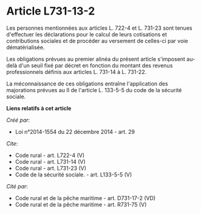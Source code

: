 # Article L731-13-2

Les personnes mentionnées aux articles L. 722-4 et L. 731-23 sont tenues d'effectuer les déclarations pour le calcul de leurs
cotisations et contributions sociales et de procéder au versement de celles-ci par voie dématérialisée. 

Les obligations prévues au premier alinéa du présent article s'imposent au-delà d'un seuil fixé par décret en fonction du
montant des revenus professionnels définis aux articles L. 731-14 à L. 731-22. 

La méconnaissance de ces obligations entraîne l'application des majorations prévues au II de l'article L. 133-5-5 du code de
la sécurité sociale.

**Liens relatifs à cet article**

_Créé par_:

  - Loi n°2014-1554 du 22 décembre 2014 - art. 29

_Cite_:

  - Code rural - art. L722-4 (V)
  - Code rural - art. L731-14 (V)
  - Code rural - art. L731-23 (V)
  - Code de la sécurité sociale. - art. L133-5-5 (V)

_Cité par_:

  - Code rural et de la pêche maritime - art. D731-17-2 (VD)
  - Code rural et de la pêche maritime - art. R731-75 (V)
